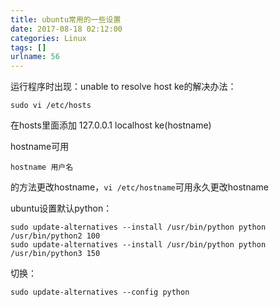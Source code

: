 ```yaml
---
title: ubuntu常用的一些设置
date: 2017-08-18 02:12:00
categories: Linux
tags: []
urlname: 56
---
```

运行程序时出现：unable to resolve host ke的解决办法：


<!--more-->


    sudo vi /etc/hosts
在hosts里面添加 127.0.0.1 localhost ke(hostname)

hostname可用

    hostname 用户名
的方法更改hostname，`vi /etc/hostname`可用永久更改hostname



ubuntu设置默认python：

    sudo update-alternatives --install /usr/bin/python python /usr/bin/python2 100
    sudo update-alternatives --install /usr/bin/python python /usr/bin/python3 150

切换：

    sudo update-alternatives --config python